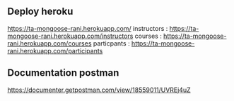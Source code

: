 ## Deploy heroku

https://ta-mongoose-rani.herokuapp.com/
instructors : https://ta-mongoose-rani.herokuapp.com/instructors
courses : https://ta-mongoose-rani.herokuapp.com/courses
particpants : https://ta-mongoose-rani.herokuapp.com/participants

## Documentation postman

https://documenter.getpostman.com/view/18559011/UVREj4uZ
